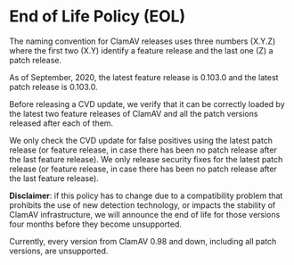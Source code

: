 # End of Life Policy (EOL)

The naming convention for ClamAV releases uses three numbers (X.Y.Z) where the first two (X.Y) identify a feature release and the last one (Z) a patch release.

As of September, 2020, the latest feature release is 0.103.0 and the latest patch release is 0.103.0.

Before releasing a CVD update, we verify that it can be correctly loaded by the latest two feature releases of ClamAV and all the patch versions released after each of them.

We only check the CVD update for false positives using the latest patch release (or feature release, in case there has been no patch release after the last feature release).
We only release security fixes for the latest patch release (or feature release, in case there has been no patch release after the last feature release).

**Disclaimer**: if this policy has to change due to a compatibility problem that prohibits the use of new detection technology, or impacts the stability of ClamAV infrastructure, we will announce the end of life for those versions four months before they become unsupported.

Currently, every version from ClamAV 0.98 and down, including all patch versions, are unsupported.
